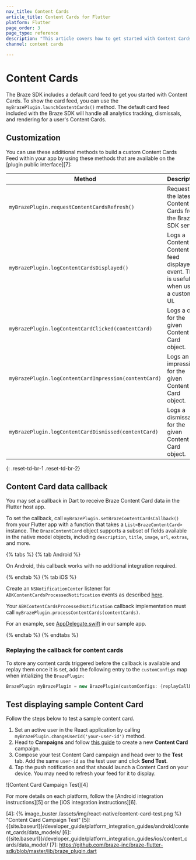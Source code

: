 ```yaml
---
nav_title: Content Cards
article_title: Content Cards for Flutter
platform: Flutter
page_order: 3
page_type: reference
description: "This article covers how to get started with Content Cards for Flutter apps."
channel: content cards

---
```


# Content Cards

The Braze SDK includes a default card feed to get you started with Content Cards. To show the card feed, you can use the `myBrazePlugin.launchContentCards()` method. The default card feed included with the Braze SDK will handle all analytics tracking, dismissals, and rendering for a user's Content Cards.

## Customization

You can use these additional methods to build a custom Content Cards Feed within your app by using these methods that are available on the [plugin public interface][7]:

| Method                                         | Description                                                                                            |
| ---------------------------------------------- | ------------------------------------------------------------------------------------------------------ |
| `myBrazePlugin.requestContentCardsRefresh()`     | Requests the latest Content Cards from the Braze SDK server.                                           |
| `myBrazePlugin.logContentCardsDisplayed()`       | Logs a Content Content feed displayed event. This is useful when using a custom UI.                                                           |
| `myBrazePlugin.logContentCardClicked(contentCard)`    | Logs a click for the given Content Card object.                                                            |
| `myBrazePlugin.logContentCardImpression(contentCard)` | Logs an impression for the given Content Card object.                                                      |
| `myBrazePlugin.logContentCardDismissed(contentCard)`  | Logs a dismissal for the given Content Card object.                                                        |

{: .reset-td-br-1 .reset-td-br-2}

## Content Card data callback

You may set a callback in Dart to receive Braze Content Card data in the Flutter host app.

To set the callback, call `myBrazePlugin.setBrazeContentCardsCallback()` from your Flutter app with a function that takes a `List<BrazeContentCard>` instance. The `BrazeContentCard` object supports a subset of fields available in the native model objects, including `description`, `title`, `image`, `url`, `extras`, and more.

{% tabs %}
{% tab Android %}

On Android, this callback works with no additional integration required.

{% endtab %}
{% tab iOS %}

Create an `NSNotificationCenter` listener for `ABKContentCardsProcessedNotification` events as described [here][1].

Your `ABKContentCardsProcessedNotification` callback implementation must call `myBrazePlugin.processContentCards(contentCards)`.

For an example, see [AppDelegate.swift](https://github.com/braze-inc/braze-flutter-sdk/blob/master/example/ios/Runner/AppDelegate.swift) in our sample app.

{% endtab %}
{% endtabs %}

### Replaying the callback for content cards

To store any content cards triggered before the callback is available and replay them once it is set, add the following entry to the `customConfigs` map when intializing the `BrazePlugin`:
```dart
BrazePlugin myBrazePlugin = new BrazePlugin(customConfigs: {replayCallbacksConfigKey: true});
```

## Test displaying sample Content Card

Follow the steps below to test a sample content card.

1. Set an active user in the React application by calling `myBrazePlugin.changeUserId('your-user-id')` method.
2. Head to **Campaigns** and follow [this guide][3] to create a new **Content Card** campaign.
3. Compose your test Content Card campaign and head over to the **Test** tab. Add the same `user-id` as the test user and click **Send Test**.
4. Tap the push notification and that should launch a Content Card on your device. You may need to refresh your feed for it to display.

![Content Card Campaign Test][4]

For more details on each platform, follow the [Android integration instructions][5] or the [iOS integration instructions][6].


[1]: https://www.braze.com/docs/developer_guide/platform_integration_guides/ios/content_cards/data_model/
[3]: {{site.baseurl}}/user_guide/message_building_by_channel/content_cards/create
[4]: {% image_buster /assets/img/react-native/content-card-test.png %} "Content Card Campaign Test"
[5]: {{site.baseurl}}/developer_guide/platform_integration_guides/android/content_cards/data_models/
[6]: {{site.baseurl}}/developer_guide/platform_integration_guides/ios/content_cards/data_model/
[7]: https://github.com/braze-inc/braze-flutter-sdk/blob/master/lib/braze_plugin.dart
